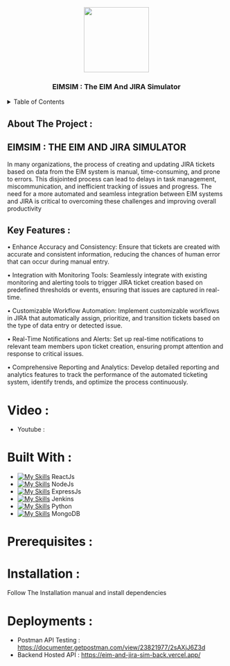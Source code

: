 <div align="center">
 <img src="https://github.com/user-attachments/assets/7b2bf691-110e-45a9-8454-a838d5aa1738" height="150px" width="150px" />
  <h3 align="center">EIMSIM : The EIM And JIRA Simulator</h3>
</div>
<details>
  <summary>Table of Contents</summary>
  <ol>
    <li>
      <a href="#about-the-project">About The Project</a>
      <ul>
        <li><a href="#built-with">Built With</a></li>
      </ul>
    </li>
    <li>
      <a href="#getting-started">Getting Started</a>
      <ul>
        <li><a href="#prerequisites">Prerequisites</a></li>
        <li><a href="#installation">Installation</a></li>
      </ul>
    </li>
    <li><a href="#usage">Usage</a></li>
  </ol>
</details>

## About The Project : 

## EIMSIM : THE EIM AND JIRA SIMULATOR 
In many organizations, the process of creating and updating JIRA tickets based on data from the EIM system is manual, time-consuming, and prone to errors. This disjointed process can lead to delays in task management, miscommunication, and inefficient tracking of issues and progress. The need for a more automated and seamless integration between EIM systems and JIRA is critical to overcoming these challenges and improving overall productivity

## Key Features :

•	Enhance Accuracy and Consistency:
Ensure that tickets are created with accurate and consistent information, reducing the chances of human error that can occur during manual entry.

•	Integration with Monitoring Tools:
Seamlessly integrate with existing monitoring and alerting tools to trigger JIRA ticket creation based on predefined thresholds or events, ensuring that issues are captured in real-time.

•	Customizable Workflow Automation:
Implement customizable workflows in JIRA that automatically assign, prioritize, and transition tickets based on the type of data entry or detected issue.

•	Real-Time Notifications and Alerts:
Set up real-time notifications to relevant team members upon ticket creation, ensuring prompt attention and response to critical issues.

•	Comprehensive Reporting and Analytics:
Develop detailed reporting and analytics features to track the performance of the automated ticketing system, identify trends, and optimize the process continuously.

# Video :
- Youtube : 

# Built With : 

 - [![My Skills](https://skillicons.dev/icons?i=react&perline=3)](https://skillicons.dev) ReactJs
 - [![My Skills](https://skillicons.dev/icons?i=nodejs&perline=3)](https://skillicons.dev) NodeJs
 - [![My Skills](https://skillicons.dev/icons?i=express&perline=3)](https://skillicons.dev) ExpressJs
 - [![My Skills](https://skillicons.dev/icons?i=jenkins&perline=3)](https://skillicons.dev) Jenkins
 - [![My Skills](https://skillicons.dev/icons?i=python&perline=3)](https://skillicons.dev) Python
- [![My Skills](https://skillicons.dev/icons?i=mongodb&perline=3)](https://skillicons.dev) MongoDB

# Prerequisites : 


# Installation : 

Follow The Installation manual and install dependencies 


# Deployments :

- Postman API Testing : https://documenter.getpostman.com/view/23821977/2sAXjJ6Z3d
- Backend Hosted API : https://eim-and-jira-sim-back.vercel.app/
